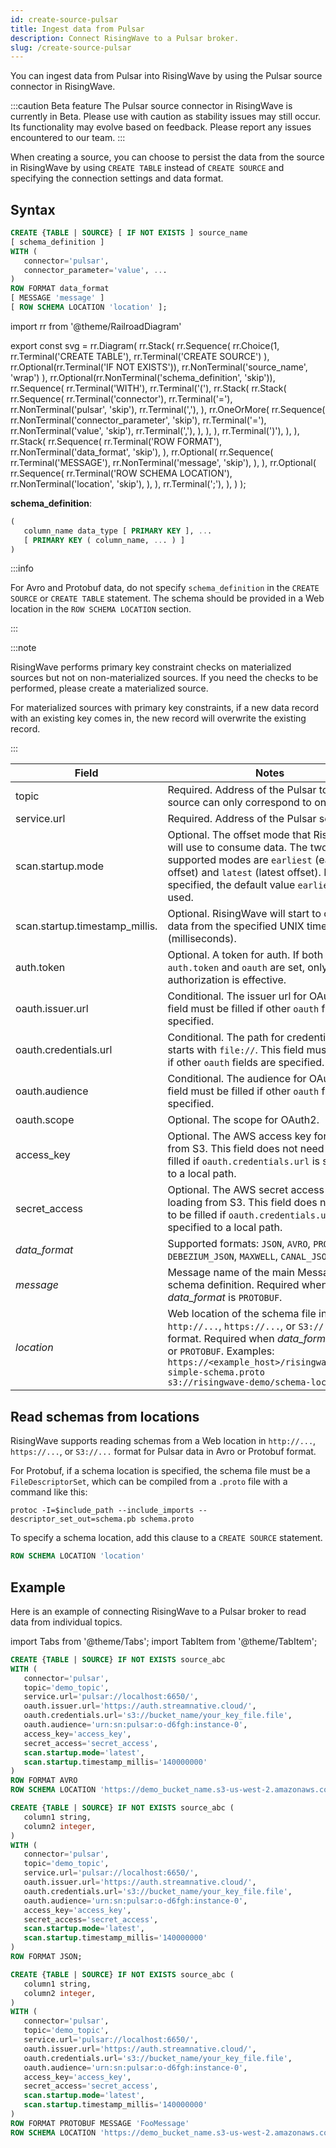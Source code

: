 ```yaml
---
id: create-source-pulsar
title: Ingest data from Pulsar
description: Connect RisingWave to a Pulsar broker.
slug: /create-source-pulsar
---
```

You can ingest data from Pulsar into RisingWave by using the Pulsar source connector in RisingWave.

:::caution Beta feature
The Pulsar source connector in RisingWave is currently in Beta. Please use with caution as stability issues may still occur. Its functionality may evolve based on feedback. Please report any issues encountered to our team.
:::

When creating a source, you can choose to persist the data from the source in RisingWave by using `CREATE TABLE` instead of `CREATE SOURCE` and specifying the connection settings and data format.

## Syntax

```sql
CREATE {TABLE | SOURCE} [ IF NOT EXISTS ] source_name 
[ schema_definition ]
WITH (
   connector='pulsar',
   connector_parameter='value', ...
)
ROW FORMAT data_format 
[ MESSAGE 'message' ]
[ ROW SCHEMA LOCATION 'location' ];
```

import rr from '@theme/RailroadDiagram'

export const svg = rr.Diagram(
    rr.Stack(
        rr.Sequence(
            rr.Choice(1,
                rr.Terminal('CREATE TABLE'),
                rr.Terminal('CREATE SOURCE')
            ),
            rr.Optional(rr.Terminal('IF NOT EXISTS')),
            rr.NonTerminal('source_name', 'wrap')
        ),
        rr.Optional(rr.NonTerminal('schema_definition', 'skip')),
        rr.Sequence(
            rr.Terminal('WITH'),
            rr.Terminal('('),
            rr.Stack(
                rr.Stack(
                    rr.Sequence(
                        rr.Terminal('connector'),
                        rr.Terminal('='),
                        rr.NonTerminal('pulsar', 'skip'),
                        rr.Terminal(','),
                    ),
                    rr.OneOrMore(
                        rr.Sequence(
                            rr.NonTerminal('connector_parameter', 'skip'),
                            rr.Terminal('='),
                            rr.NonTerminal('value', 'skip'),
                            rr.Terminal(','),
                        ),
                    ),
                ),
                rr.Terminal(')'),
            ),
        ),
        rr.Stack(
            rr.Sequence(
                rr.Terminal('ROW FORMAT'),
                rr.NonTerminal('data_format', 'skip'),
            ),
            rr.Optional(
                rr.Sequence(
                    rr.Terminal('MESSAGE'),
                    rr.NonTerminal('message', 'skip'),
                ),
            ),
            rr.Optional(
                rr.Sequence(
                    rr.Terminal('ROW SCHEMA LOCATION'),
                    rr.NonTerminal('location', 'skip'),
                ),
            ),
            rr.Terminal(';'),
        ),
    )
);

<drawer SVG={svg} />

**schema_definition**:

```sql
(
   column_name data_type [ PRIMARY KEY ], ...
   [ PRIMARY KEY ( column_name, ... ) ]
)
```

:::info

For Avro and Protobuf data, do not specify `schema_definition` in the `CREATE SOURCE` or `CREATE TABLE` statement. The schema should be provided in a Web location in the `ROW SCHEMA LOCATION` section.

:::

:::note

RisingWave performs primary key constraint checks on materialized sources but not on non-materialized sources. If you need the checks to be performed, please create a materialized source.

For materialized sources with primary key constraints, if a new data record with an existing key comes in, the new record will overwrite the existing record.

:::

|Field|Notes|
|---|---|
|topic |Required. Address of the Pulsar topic. One source can only correspond to one topic.|
|service.url| Required. Address of the Pulsar service. |
|scan.startup.mode|Optional. The offset mode that RisingWave will use to consume data. The two supported modes are `earliest` (earliest offset) and `latest` (latest offset). If not specified, the default value `earliest` will be used.|
|scan.startup.timestamp_millis.| Optional. RisingWave will start to consume data from the specified UNIX timestamp (milliseconds).|
|auth.token | Optional. A token for auth. If both `auth.token` and `oauth` are set, only `oauth` authorization is effective.|
|oauth.issuer.url | Conditional. The issuer url for OAuth2. This field must be filled if other `oauth` fields are specified. |
|oauth.credentials.url | Conditional. The path for credential files, starts with `file://`. This field must be filled if other `oauth` fields are specified.|
|oauth.audience | Conditional. The audience for OAuth2. This field must be filled if other `oauth` fields are specified.|
|oauth.scope | Optional. The scope for OAuth2. |
|access_key | Optional. The AWS access key for loading from S3. This field does not need to be filled if `oauth.credentials.url` is specified to a local path.|
|secret_access | Optional. The AWS secret access key for loading from S3. This field does not need to be filled if `oauth.credentials.url` is specified to a local path. |
|*data_format*| Supported formats: `JSON`, `AVRO`, `PROTOBUF`, `DEBEZIUM_JSON`, `MAXWELL`, `CANAL_JSON`.|
|*message* |Message name of the main Message in schema definition. Required when *data_format* is `PROTOBUF`.|
|*location*| Web location of the schema file in `http://...`, `https://...`, or `S3://...` format. Required when *data_format* is `AVRO` or `PROTOBUF`. Examples:<br/>`https://<example_host>/risingwave/proto-simple-schema.proto`<br/>`s3://risingwave-demo/schema-location` |

## Read schemas from locations

RisingWave supports reading schemas from a Web location in `http://...`, `https://...`, or `S3://...` format for Pulsar data in Avro or Protobuf format.

For Protobuf, if a schema location is specified, the schema file must be a `FileDescriptorSet`, which can be compiled from a `.proto` file with a command like this:

```shell
protoc -I=$include_path --include_imports --descriptor_set_out=schema.pb schema.proto
```

To specify a schema location, add this clause to a `CREATE SOURCE` statement.

```SQL
ROW SCHEMA LOCATION 'location'
```

## Example

Here is an example of connecting RisingWave to a Pulsar broker to read data from individual topics.

import Tabs from '@theme/Tabs';
import TabItem from '@theme/TabItem';

<Tabs>
<TabItem value="avro" label="Avro" default>

```sql
CREATE {TABLE | SOURCE} IF NOT EXISTS source_abc 
WITH (
   connector='pulsar',
   topic='demo_topic',
   service.url='pulsar://localhost:6650/',
   oauth.issuer.url='https://auth.streamnative.cloud/',
   oauth.credentials.url='s3://bucket_name/your_key_file.file',
   oauth.audience='urn:sn:pulsar:o-d6fgh:instance-0',
   access_key='access_key',
   secret_access='secret_access',
   scan.startup.mode='latest',
   scan.startup.timestamp_millis='140000000'
)
ROW FORMAT AVRO
ROW SCHEMA LOCATION 'https://demo_bucket_name.s3-us-west-2.amazonaws.com/demo.avsc';
```

</TabItem>
<TabItem value="json" label="JSON" default>

```sql
CREATE {TABLE | SOURCE} IF NOT EXISTS source_abc (
   column1 string,
   column2 integer,
)
WITH (
   connector='pulsar',
   topic='demo_topic',
   service.url='pulsar://localhost:6650/',
   oauth.issuer.url='https://auth.streamnative.cloud/',
   oauth.credentials.url='s3://bucket_name/your_key_file.file',
   oauth.audience='urn:sn:pulsar:o-d6fgh:instance-0',
   access_key='access_key',
   secret_access='secret_access',
   scan.startup.mode='latest',
   scan.startup.timestamp_millis='140000000'
)
ROW FORMAT JSON;
```

</TabItem>
<TabItem value="pb" label="Protobuf" default>

```sql
CREATE {TABLE | SOURCE} IF NOT EXISTS source_abc (
   column1 string,
   column2 integer,
)
WITH (
   connector='pulsar',
   topic='demo_topic',
   service.url='pulsar://localhost:6650/',
   oauth.issuer.url='https://auth.streamnative.cloud/',
   oauth.credentials.url='s3://bucket_name/your_key_file.file',
   oauth.audience='urn:sn:pulsar:o-d6fgh:instance-0',
   access_key='access_key',
   secret_access='secret_access',
   scan.startup.mode='latest',
   scan.startup.timestamp_millis='140000000'
)
ROW FORMAT PROTOBUF MESSAGE 'FooMessage'
ROW SCHEMA LOCATION 'https://demo_bucket_name.s3-us-west-2.amazonaws.com/demo.proto';
```

</TabItem>
</Tabs>
